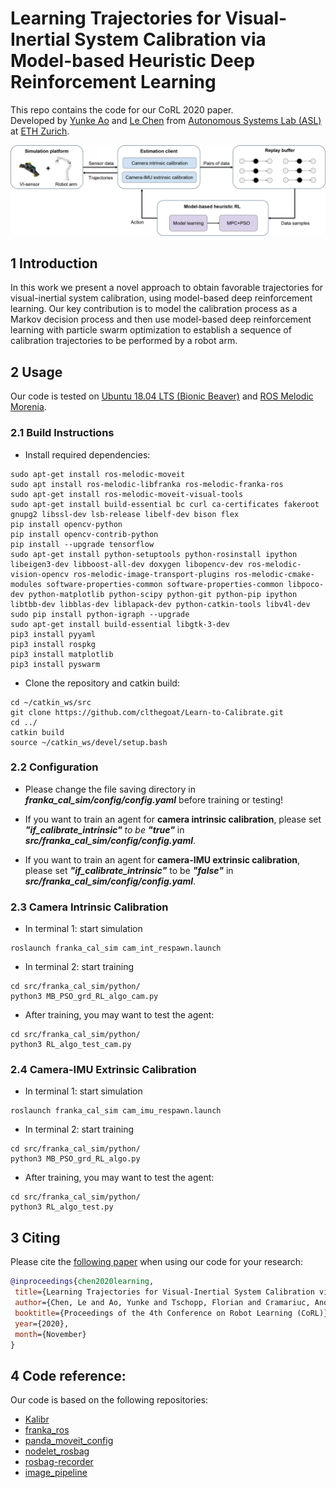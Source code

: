 # Learning Trajectories for Visual-Inertial System Calibration via Model-based Heuristic Deep Reinforcement Learning

This repo contains the code for our CoRL 2020 paper. <br> Developed by
[Yunke Ao](https://www.linkedin.com/in/yunke-ao-317325145/) and
[Le Chen](https://github.com/clthegoat) 
from [Autonomous Systems Lab (ASL)](https://asl.ethz.ch/) at [ETH Zurich](https://ethz.ch/en.html).

<img src="support_file/img/framework.png" width="1000">

## 1 Introduction
In this work we present a novel approach to obtain favorable trajectories for visual-inertial system calibration, using model-based deep reinforcement learning. Our key contribution is to model the calibration process as a Markov decision process and then use model-based deep reinforcement learning with particle swarm optimization to establish a sequence of calibration trajectories to be performed by a robot arm.

## 2 Usage

Our code is tested on [Ubuntu 18.04 LTS (Bionic Beaver)](https://releases.ubuntu.com/18.04/) and [ROS Melodic Morenia](http://wiki.ros.org/melodic/Installation/Ubuntu).

### 2.1 Build Instructions

* Install required dependencies:

```
sudo apt-get install ros-melodic-moveit
sudo apt install ros-melodic-libfranka ros-melodic-franka-ros
sudo apt-get install ros-melodic-moveit-visual-tools
sudo apt-get install build-essential bc curl ca-certificates fakeroot gnupg2 libssl-dev lsb-release libelf-dev bison flex
pip install opencv-python
pip install opencv-contrib-python
pip install --upgrade tensorflow
sudo apt-get install python-setuptools python-rosinstall ipython libeigen3-dev libboost-all-dev doxygen libopencv-dev ros-melodic-vision-opencv ros-melodic-image-transport-plugins ros-melodic-cmake-modules software-properties-common software-properties-common libpoco-dev python-matplotlib python-scipy python-git python-pip ipython libtbb-dev libblas-dev liblapack-dev python-catkin-tools libv4l-dev
sudo pip install python-igraph --upgrade
sudo apt-get install build-essential libgtk-3-dev
pip3 install pyyaml
pip3 install rospkg
pip3 install matplotlib
pip3 install pyswarm
```

* Clone the repository and catkin build:

```
cd ~/catkin_ws/src
git clone https://github.com/clthegoat/Learn-to-Calibrate.git
cd ../
catkin build
source ~/catkin_ws/devel/setup.bash
```

### 2.2 Configuration

* Please change the file saving directory in ***franka_cal_sim/config/config.yaml*** before training or testing!

* If you want to train an agent for **camera intrinsic calibration**, please set ***"if_calibrate_intrinsic"** to be **"true"*** in ***src/franka_cal_sim/config/config.yaml***.

* If you want to train an agent for **camera-IMU extrinsic calibration**, please set ***"if_calibrate_intrinsic"*** to be ***"false"*** in ***src/franka_cal_sim/config/config.yaml***.

### 2.3 Camera Intrinsic Calibration

* In terminal 1: start simulation

```
roslaunch franka_cal_sim cam_int_respawn.launch
```

* In terminal 2: start training

```
cd src/franka_cal_sim/python/
python3 MB_PSO_grd_RL_algo_cam.py
```

* After training, you may want to test the agent:

```
cd src/franka_cal_sim/python/
python3 RL_algo_test_cam.py
```

### 2.4 Camera-IMU Extrinsic Calibration

* In terminal 1: start simulation

```
roslaunch franka_cal_sim cam_imu_respawn.launch
```

* In terminal 2: start training

```
cd src/franka_cal_sim/python/
python3 MB_PSO_grd_RL_algo.py
```

* After training, you may want to test the agent:

```
cd src/franka_cal_sim/python/
python3 RL_algo_test.py
```

## 3 Citing

Please cite the [following paper](https://arxiv.org/abs/2011.02574) when using our code for your research:

```bibtex
@inproceedings{chen2020learning,
 title={Learning Trajectories for Visual-Inertial System Calibration via Model-based Heuristic Deep Reinforcement Learning},
 author={Chen, Le and Ao, Yunke and Tschopp, Florian and Cramariuc, Andrei and Breyer, Michel and Chung, Jen Jen and Siegwart, Roland and Cadena, Cesar},
 booktitle={Proceedings of the 4th Conference on Robot Learning (CoRL)},
 year={2020},
 month={November}
}
```


## 4 Code reference:

Our code is based on the following repositories:

* [Kalibr](https://github.com/ethz-asl/kalibr)
* [franka_ros](https://github.com/erdalpekel/franka_ros)
* [panda_moveit_config](https://github.com/erdalpekel/panda_moveit_config)
* [nodelet_rosbag](https://github.com/osrf/nodelet_rosbag.git)
* [rosbag-recorder](https://github.com/chili-epfl/rosbag-recorder.git)
* [image_pipeline](https://github.com/ros-perception/image_pipeline.git)
